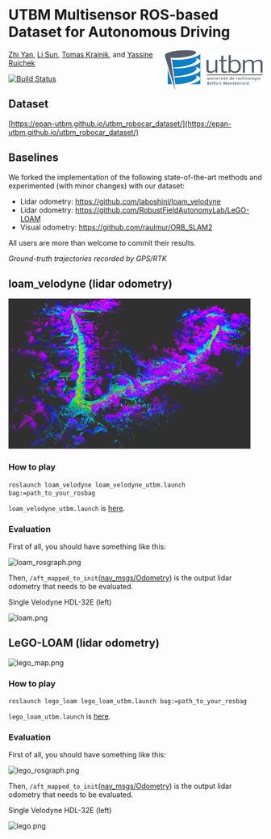 # UTBM Multisensor ROS-based Dataset for Autonomous Driving

<img src="images/utbm_logo.png" align="right" />[Zhi Yan](https://yzrobot.github.io/), [Li Sun](https://sites.google.com/site/lisunspersonalsite/), [Tomas Krajnik](http://labe.felk.cvut.cz/~tkrajnik/), and [Yassine Ruichek](https://www.researchgate.net/profile/Yassine_Ruichek)

[![Build Status](https://travis-ci.org/epan-utbm/utbm_robocar_dataset.svg?branch=baselines)](https://travis-ci.org/epan-utbm/utbm_robocar_dataset)

## Dataset

[https://epan-utbm.github.io/utbm_robocar_dataset/](https://epan-utbm.github.io/utbm_robocar_dataset/)

## Baselines

We forked the implementation of the following state-of-the-art methods and experimented (with minor changes) with our dataset:

* Lidar odometry: https://github.com/laboshinl/loam_velodyne
* Lidar odometry: https://github.com/RobustFieldAutonomyLab/LeGO-LOAM
* Visual odometry: https://github.com/raulmur/ORB_SLAM2

All users are more than welcome to commit their results.

*Ground-truth trajectories recorded by GPS/RTK*

## loam_velodyne (lidar odometry)

![loam_map.png](images/loam_map.png)

### How to play

```shell
roslaunch loam_velodyne loam_velodyne_utbm.launch bag:=path_to_your_rosbag
```

```loam_velodyne_utbm.launch``` is [here](loam_velodyne/launch/loam_velodyne_utbm.launch).

### Evaluation

First of all, you should have something like this:

![loam_rosgraph.png](images/loam_rosgraph.png)

Then, ```/aft_mapped_to_init```([nav_msgs/Odometry](http://docs.ros.org/melodic/api/nav_msgs/html/msg/Odometry.html)) is the output lidar odometry that needs to be evaluated.

Single Velodyne HDL-32E (left)

![loam.png](baselines/loam_velodyne/loam_velodyne_20180719.png)

## LeGO-LOAM (lidar odometry)

![lego_map.png](images/lego_map.png)

### How to play

```shell
roslaunch lego_loam lego_loam_utbm.launch bag:=path_to_your_rosbag
```

```lego_loam_utbm.launch``` is [here](LeGO-LOAM/LeGO-LOAM/launch/lego_loam_utbm.launch).

### Evaluation

First of all, you should have something like this:

![lego_rosgraph.png](images/lego_rosgraph.png)

Then, ```/aft_mapped_to_init```([nav_msgs/Odometry](http://docs.ros.org/melodic/api/nav_msgs/html/msg/Odometry.html)) is the output lidar odometry that needs to be evaluated.

Single Velodyne HDL-32E (left)

![lego.png](baselines/lego_loam/lego_loam.png)


